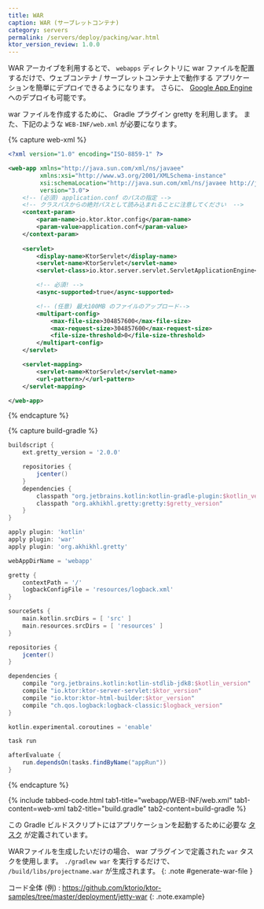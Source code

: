 ```yaml
---
title: WAR
caption: WAR (サーブレットコンテナ)
category: servers
permalink: /servers/deploy/packing/war.html
ktor_version_review: 1.0.0
---
```


WAR アーカイブを利用するとで、 `webapps` ディレクトリに war ファイルを配置するだけで、ウェブコンテナ / サーブレットコンテナ上で動作する
アプリケーションを簡単にデプロイできるようになります。
さらに、 [Google App Engine](https://cloud.google.com/appengine/) へのデプロイも可能です。

war ファイルを作成するために、 Gradle プラグイン gretty を利用します。
また、下記のような `WEB-INF/web.xml` が必要になります。

{% capture web-xml %}
```xml
<?xml version="1.0" encoding="ISO-8859-1" ?>

<web-app xmlns="http://java.sun.com/xml/ns/javaee"
         xmlns:xsi="http://www.w3.org/2001/XMLSchema-instance"
         xsi:schemaLocation="http://java.sun.com/xml/ns/javaee http://java.sun.com/xml/ns/javaee/web-app_3_0.xsd"
         version="3.0">
    <!-- (必須) application.conf のパスの指定 -->
    <!-- クラスパスからの絶対パスとして読み込まれることに注意してください  -->
    <context-param>
        <param-name>io.ktor.ktor.config</param-name>
        <param-value>application.conf</param-value>
    </context-param>
	
    <servlet>
        <display-name>KtorServlet</display-name>
        <servlet-name>KtorServlet</servlet-name>
        <servlet-class>io.ktor.server.servlet.ServletApplicationEngine</servlet-class>

        <!-- 必須! -->
        <async-supported>true</async-supported>

        <!-- (任意) 最大100MB のファイルのアップロード-->
        <multipart-config>
            <max-file-size>304857600</max-file-size>
            <max-request-size>304857600</max-request-size>
            <file-size-threshold>0</file-size-threshold>
        </multipart-config>
    </servlet>

    <servlet-mapping>
        <servlet-name>KtorServlet</servlet-name>
        <url-pattern>/</url-pattern>
    </servlet-mapping>

</web-app>
```
{% endcapture %}

{% capture build-gradle %}
```groovy
buildscript {
    ext.gretty_version = '2.0.0'

    repositories {
        jcenter()
    }
    dependencies {
        classpath "org.jetbrains.kotlin:kotlin-gradle-plugin:$kotlin_version"
        classpath "org.akhikhl.gretty:gretty:$gretty_version"
    }
}

apply plugin: 'kotlin'
apply plugin: 'war'
apply plugin: 'org.akhikhl.gretty'

webAppDirName = 'webapp'

gretty {
    contextPath = '/'
    logbackConfigFile = 'resources/logback.xml'
}

sourceSets {
    main.kotlin.srcDirs = [ 'src' ]
    main.resources.srcDirs = [ 'resources' ]
}

repositories {
    jcenter()
}

dependencies {
    compile "org.jetbrains.kotlin:kotlin-stdlib-jdk8:$kotlin_version"
    compile "io.ktor:ktor-server-servlet:$ktor_version"
    compile "io.ktor:ktor-html-builder:$ktor_version"
    compile "ch.qos.logback:logback-classic:$logback_version"
}

kotlin.experimental.coroutines = 'enable'

task run

afterEvaluate {
    run.dependsOn(tasks.findByName("appRun"))
}
```
{% endcapture %}

{% include tabbed-code.html
    tab1-title="webapp/WEB-INF/web.xml" tab1-content=web-xml
    tab2-title="build.gradle" tab2-content=build-gradle
%}

この Gradle ビルドスクリプトにはアプリケーションを起動するために必要な [タスク](http://akhikhl.github.io/gretty-doc/Gretty-tasks)
が定義されています。

WARファイルを生成したいだけの場合、 war プラグインで定義された `war` タスクを使用します。
`./gradlew war` を実行するだけで、 `/build/libs/projectname.war` が生成されます。
{: .note #generate-war-file }

コード全体 (例) : <https://github.com/ktorio/ktor-samples/tree/master/deployment/jetty-war>
{: .note.example}
